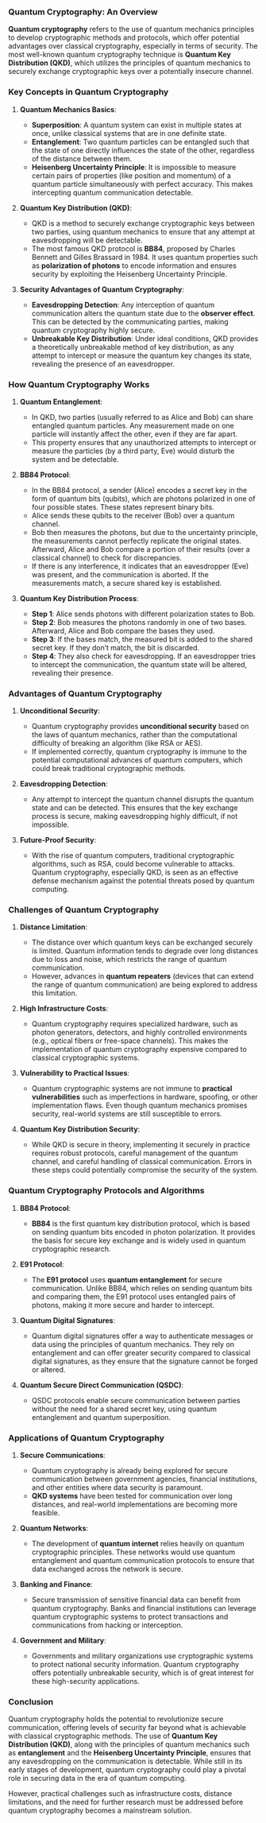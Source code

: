 ### **Quantum Cryptography: An Overview**

**Quantum cryptography** refers to the use of quantum mechanics principles to develop cryptographic methods and protocols, which offer potential advantages over classical cryptography, especially in terms of security. The most well-known quantum cryptography technique is **Quantum Key Distribution (QKD)**, which utilizes the principles of quantum mechanics to securely exchange cryptographic keys over a potentially insecure channel.

### **Key Concepts in Quantum Cryptography**

1. **Quantum Mechanics Basics**:
   - **Superposition**: A quantum system can exist in multiple states at once, unlike classical systems that are in one definite state.
   - **Entanglement**: Two quantum particles can be entangled such that the state of one directly influences the state of the other, regardless of the distance between them.
   - **Heisenberg Uncertainty Principle**: It is impossible to measure certain pairs of properties (like position and momentum) of a quantum particle simultaneously with perfect accuracy. This makes intercepting quantum communication detectable.

2. **Quantum Key Distribution (QKD)**:
   - QKD is a method to securely exchange cryptographic keys between two parties, using quantum mechanics to ensure that any attempt at eavesdropping will be detectable.
   - The most famous QKD protocol is **BB84**, proposed by Charles Bennett and Gilles Brassard in 1984. It uses quantum properties such as **polarization of photons** to encode information and ensures security by exploiting the Heisenberg Uncertainty Principle.

3. **Security Advantages of Quantum Cryptography**:
   - **Eavesdropping Detection**: Any interception of quantum communication alters the quantum state due to the **observer effect**. This can be detected by the communicating parties, making quantum cryptography highly secure.
   - **Unbreakable Key Distribution**: Under ideal conditions, QKD provides a theoretically unbreakable method of key distribution, as any attempt to intercept or measure the quantum key changes its state, revealing the presence of an eavesdropper.

### **How Quantum Cryptography Works**

1. **Quantum Entanglement**:
   - In QKD, two parties (usually referred to as Alice and Bob) can share entangled quantum particles. Any measurement made on one particle will instantly affect the other, even if they are far apart.
   - This property ensures that any unauthorized attempts to intercept or measure the particles (by a third party, Eve) would disturb the system and be detectable.

2. **BB84 Protocol**:
   - In the BB84 protocol, a sender (Alice) encodes a secret key in the form of quantum bits (qubits), which are photons polarized in one of four possible states. These states represent binary bits.
   - Alice sends these qubits to the receiver (Bob) over a quantum channel.
   - Bob then measures the photons, but due to the uncertainty principle, the measurements cannot perfectly replicate the original states. Afterward, Alice and Bob compare a portion of their results (over a classical channel) to check for discrepancies.
   - If there is any interference, it indicates that an eavesdropper (Eve) was present, and the communication is aborted. If the measurements match, a secure shared key is established.

3. **Quantum Key Distribution Process**:
   - **Step 1**: Alice sends photons with different polarization states to Bob.
   - **Step 2**: Bob measures the photons randomly in one of two bases. Afterward, Alice and Bob compare the bases they used.
   - **Step 3**: If the bases match, the measured bit is added to the shared secret key. If they don’t match, the bit is discarded.
   - **Step 4**: They also check for eavesdropping. If an eavesdropper tries to intercept the communication, the quantum state will be altered, revealing their presence.

### **Advantages of Quantum Cryptography**

1. **Unconditional Security**:
   - Quantum cryptography provides **unconditional security** based on the laws of quantum mechanics, rather than the computational difficulty of breaking an algorithm (like RSA or AES).
   - If implemented correctly, quantum cryptography is immune to the potential computational advances of quantum computers, which could break traditional cryptographic methods.

2. **Eavesdropping Detection**:
   - Any attempt to intercept the quantum channel disrupts the quantum state and can be detected. This ensures that the key exchange process is secure, making eavesdropping highly difficult, if not impossible.

3. **Future-Proof Security**:
   - With the rise of quantum computers, traditional cryptographic algorithms, such as RSA, could become vulnerable to attacks. Quantum cryptography, especially QKD, is seen as an effective defense mechanism against the potential threats posed by quantum computing.

### **Challenges of Quantum Cryptography**

1. **Distance Limitation**:
   - The distance over which quantum keys can be exchanged securely is limited. Quantum information tends to degrade over long distances due to loss and noise, which restricts the range of quantum communication.
   - However, advances in **quantum repeaters** (devices that can extend the range of quantum communication) are being explored to address this limitation.

2. **High Infrastructure Costs**:
   - Quantum cryptography requires specialized hardware, such as photon generators, detectors, and highly controlled environments (e.g., optical fibers or free-space channels). This makes the implementation of quantum cryptography expensive compared to classical cryptographic systems.

3. **Vulnerability to Practical Issues**:
   - Quantum cryptographic systems are not immune to **practical vulnerabilities** such as imperfections in hardware, spoofing, or other implementation flaws. Even though quantum mechanics promises security, real-world systems are still susceptible to errors.

4. **Quantum Key Distribution Security**:
   - While QKD is secure in theory, implementing it securely in practice requires robust protocols, careful management of the quantum channel, and careful handling of classical communication. Errors in these steps could potentially compromise the security of the system.

### **Quantum Cryptography Protocols and Algorithms**

1. **BB84 Protocol**:
   - **BB84** is the first quantum key distribution protocol, which is based on sending quantum bits encoded in photon polarization. It provides the basis for secure key exchange and is widely used in quantum cryptographic research.

2. **E91 Protocol**:
   - The **E91 protocol** uses **quantum entanglement** for secure communication. Unlike BB84, which relies on sending quantum bits and comparing them, the E91 protocol uses entangled pairs of photons, making it more secure and harder to intercept.

3. **Quantum Digital Signatures**:
   - Quantum digital signatures offer a way to authenticate messages or data using the principles of quantum mechanics. They rely on entanglement and can offer greater security compared to classical digital signatures, as they ensure that the signature cannot be forged or altered.

4. **Quantum Secure Direct Communication (QSDC)**:
   - QSDC protocols enable secure communication between parties without the need for a shared secret key, using quantum entanglement and quantum superposition.

### **Applications of Quantum Cryptography**

1. **Secure Communications**:
   - Quantum cryptography is already being explored for secure communication between government agencies, financial institutions, and other entities where data security is paramount.
   - **QKD systems** have been tested for communication over long distances, and real-world implementations are becoming more feasible.

2. **Quantum Networks**:
   - The development of **quantum internet** relies heavily on quantum cryptographic principles. These networks would use quantum entanglement and quantum communication protocols to ensure that data exchanged across the network is secure.

3. **Banking and Finance**:
   - Secure transmission of sensitive financial data can benefit from quantum cryptography. Banks and financial institutions can leverage quantum cryptographic systems to protect transactions and communications from hacking or interception.

4. **Government and Military**:
   - Governments and military organizations use cryptographic systems to protect national security information. Quantum cryptography offers potentially unbreakable security, which is of great interest for these high-security applications.

### **Conclusion**

Quantum cryptography holds the potential to revolutionize secure communication, offering levels of security far beyond what is achievable with classical cryptographic methods. The use of **Quantum Key Distribution (QKD)**, along with the principles of quantum mechanics such as **entanglement** and the **Heisenberg Uncertainty Principle**, ensures that any eavesdropping on the communication is detectable. While still in its early stages of development, quantum cryptography could play a pivotal role in securing data in the era of quantum computing.

However, practical challenges such as infrastructure costs, distance limitations, and the need for further research must be addressed before quantum cryptography becomes a mainstream solution.
